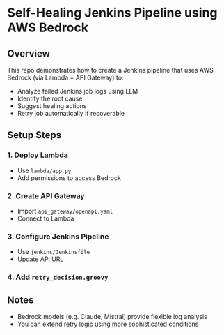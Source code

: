 # Self-Healing Jenkins Pipeline using AWS Bedrock

## Overview
This repo demonstrates how to create a Jenkins pipeline that uses AWS Bedrock (via Lambda + API Gateway) to:
- Analyze failed Jenkins job logs using LLM
- Identify the root cause
- Suggest healing actions
- Retry job automatically if recoverable

## Setup Steps

### 1. Deploy Lambda
- Use `lambda/app.py`
- Add permissions to access Bedrock

### 2. Create API Gateway
- Import `api_gateway/openapi.yaml`
- Connect to Lambda

### 3. Configure Jenkins Pipeline
- Use `jenkins/Jenkinsfile`
- Update API URL

### 4. Add `retry_decision.groovy`

## Notes
- Bedrock models (e.g. Claude, Mistral) provide flexible log analysis
- You can extend retry logic using more sophisticated conditions
